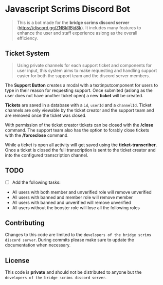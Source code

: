 # Javascript Scrims Discord Bot

>This is a bot made for the **bridge scrims discord server** (https://discord.gg/ZNBkRBjd8k).
It includes many features to enhance the user and staff experience aslong as the overall efficiency.

## Ticket System

>Using private channels for each support ticket and components for user input, this system aims to make requesting and handling support easier for both the support team and the discord server members.

The **Support Button** creates a modal with a textinputcomponent for users to type in their reason for requesting support.  Once submited (aslong as the user does not have another ticket open) a new **ticket** will be created.

**Tickets** are saved in a database with a `id`, `userId` and a `channelId`.
Ticket channels are only viewable by the ticket creator and the support team and are removed once the ticket was closed.

With permission of the ticket creator tickets can be closed with the **/close** command.
The support team also has the option to forably close tickets with the **/forceclose** command.

While a ticket is open all activity will get saved using the **ticket-transcriber**.
Once a ticket is closed the full transcription is sent to the ticket creator and into the configured transcription channel.

## TODO

- [ ] Add the following tasks:
 - All users with both member and unverified role will remove unverified
 - All users with banned and member role will remove member
 - All users with banned and unverified will remove unverified
 - All users without the booster role will lose all the following roles

## Contributing

Changes to this code are limited to the `developers of the bridge scrims discord server`.
During commits please make sure to update the documentation when necessary.

## License

This code is **private** and should not be distributed to anyone but the `developers of the bridge scrims discord server`.